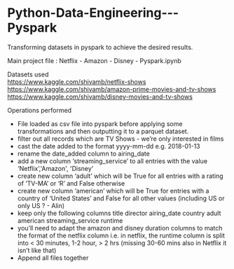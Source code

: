 # Python-Data-Engineering---Pyspark
Transforming datasets in pyspark to achieve the desired results. <br />

Main project file : Netflix - Amazon - Disney - Pyspark.ipynb

Datasets used <br />
https://www.kaggle.com/shivamb/netflix-shows <br />
https://www.kaggle.com/shivamb/amazon-prime-movies-and-tv-shows  <br />
https://www.kaggle.com/shivamb/disney-movies-and-tv-shows <br />


Operations performed

- File loaded as csv file into pyspark before applying some transformations and then outputting it to a parquet dataset. 
- filter out all records which are TV Shows - we’re only interested in films
- cast the date added to the format yyyy-mm-dd e.g. 2018-01-13
- rename the date_added column to airing_date
- add a new column ‘streaming_service’ to all entries with the value ‘Netflix’,'Amazon', 'Disney'
- create new column ‘adult’ which will be True for all entries with a rating of ‘TV-MA’ or ‘R’ and False otherwise
- create new column ‘american’ which will be True for entries with a country of ‘United States’ and False for all other values (including US or only US ? - Alin)
- keep only the following columns
    title
    director
    airing_date
    country
    adult
    american
    streaming_service
    runtime
- you’ll need to adapt the amazon and disney duration columns to match the format of the netflix column
i.e. in netflix, the runtime column is split into < 30 minutes, 1-2 hour, > 2 hrs (missing 30-60 mins also in Netflix it isn’t like that)
- Append all files together
